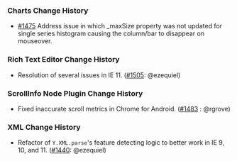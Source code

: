 ### Charts Change History

* [#1475][] Address issue in which _maxSize property was not updated for single series histogram causing the column/bar to disappear
on mouseover.

### Rich Text Editor Change History

* Resolution of several issues in IE 11. ([#1505][]: @ezequiel)

[#1505]: https://github.com/yui/yui3/issues/1505

### ScrollInfo Node Plugin Change History

* Fixed inaccurate scroll metrics in Chrome for Android. ([#1483][] : @rgrove)

[#1475]: https://github.com/yui/yui3/issues/1475
[#1483]: https://github.com/yui/yui3/issues/1483


### XML Change History


* Refactor of `Y.XML.parse`'s feature detecting logic to better work in IE 9, 10, and 11. ([#1440][]: @ezequiel)

[#1440]: https://github.com/yui/yui3/issues/1440